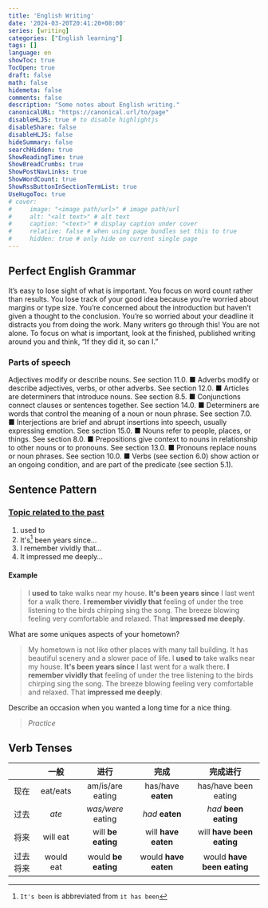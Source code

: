 ```yaml
---
title: 'English Writing'
date: '2024-03-20T20:41:20+08:00'
series: [writing]
categories: ["English learning"]
tags: []
language: en
showToc: true
TocOpen: true
draft: false
math: false
hidemeta: false
comments: false
description: "Some notes about English writing."
canonicalURL: "https://canonical.url/to/page"
disableHLJS: true # to disable highlightjs
disableShare: false
disableHLJS: false
hideSummary: false
searchHidden: true
ShowReadingTime: true
ShowBreadCrumbs: true
ShowPostNavLinks: true
ShowWordCount: true
ShowRssButtonInSectionTermList: true
UseHugoToc: true
# cover:
#     image: "<image path/url>" # image path/url
#     alt: "<alt text>" # alt text
#     caption: "<text>" # display caption under cover
#     relative: false # when using page bundles set this to true
#     hidden: true # only hide on current single page
---
```


## Perfect English Grammar

It’s easy to lose sight of what is important. You focus on word count
rather than results. You lose track of your good idea because you’re
worried about margins or type size. You’re concerned about the
introduction but haven’t given a thought to the conclusion. You’re so
worried about your deadline it distracts you from doing the work. Many
writers go through this! You are not alone. To focus on what is important,
look at the finished, published writing around you and think, “If they did
it, so can I.”

### Parts of speech

Adjectives modify or describe nouns. See section 11.0.
■ Adverbs modify or describe adjectives, verbs, or other adverbs. See
section 12.0.
■ Articles are determiners that introduce nouns. See section 8.5.
■ Conjunctions connect clauses or sentences together. See section
14.0.
■ Determiners are words that control the meaning of a noun or noun
phrase. See section 7.0.
■ Interjections are brief and abrupt insertions into speech, usually
expressing emotion. See section 15.0.
■ Nouns refer to people, places, or things. See section 8.0.
■ Prepositions give context to nouns in relationship to other nouns or to
pronouns. See section 13.0.
■ Pronouns replace nouns or noun phrases. See section 10.0.
■ Verbs (see section 6.0) show action or an ongoing condition, and are
part of the predicate (see section 5.1).

## Sentence Pattern

### [Topic related to the past](https://www.bilibili.com/video/BV1N1421Q76V/)

1. used to
2. It's[^1] been years since…
3. I remember vividly that…
4. It impressed me deeply…

[^1]: `It's been` is abbreviated from `it has been`

#### Example

> I **used to** take walks near my house.
> **It's been years since** I last went for a walk there.
> **I remember vividly that** feeling of under the tree listening to the birds chirping sing the song. The breeze blowing feeling very comfortable and relaxed.
> That **impressed me deeply**.

What are some uniques aspects of your hometown?
> My hometown is not like other places with many tall building.
> It has beautiful scenery and a slower pace of life.
> I **used to** take walks near my house.
> **It's been years since** I last went for a walk there.
> **I remember vividly that** feeling of under the tree listening to the birds chirping sing the song. The breeze blowing feeling very comfortable and relaxed.
> That **impressed me deeply**.

Describe an occasion when you wanted a long time for a nice thing.
> *Practice*

## Verb Tenses

|          |     一般      |          进行           |           完成           |            完成进行            |
| :------: | :-----------: | :---------------------: | :----------------------: | :----------------------------: |
|   现在   |   eat/eats    |    am/is/are eating     |    has/have **eaten**    |      has/have been eating      |
|   过去   |     *ate*     |    *was/were* eating    |     *had* **eaten**      |     *had* **been eating**      |
|   将来   | will eat  | will **be eating**  | will **have eaten**  | will **have been eating**  |
| 过去将来 | would eat | would **be eating** | would **have eaten** | would **have been eating** |

